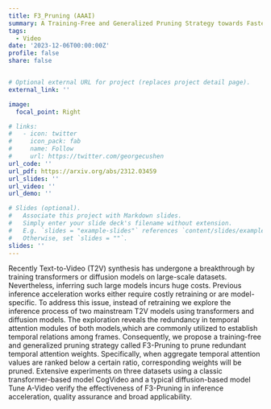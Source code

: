 ```yaml
---
title: F3_Pruning (AAAI)
summary: A Training-Free and Generalized Pruning Strategy towards Faster and Finer Text-to-Video Synthesis
tags:
  - Video
date: '2023-12-06T00:00:00Z'
profile: false
share: false


# Optional external URL for project (replaces project detail page).
external_link: ''

image:
  focal_point: Right

# links:
#   - icon: twitter
#     icon_pack: fab
#     name: Follow
#     url: https://twitter.com/georgecushen
url_code: ''
url_pdf: https://arxiv.org/abs/2312.03459
url_slides: ''
url_video: ''
url_demo: ''

# Slides (optional).
#   Associate this project with Markdown slides.
#   Simply enter your slide deck's filename without extension.
#   E.g. `slides = "example-slides"` references `content/slides/example-slides.md`.
#   Otherwise, set `slides = ""`.
slides: ''
---
```


Recently Text-to-Video (T2V) synthesis has undergone a breakthrough by training transformers or diffusion models on large-scale datasets. Nevertheless, inferring such large models incurs huge costs. Previous inference acceleration works either require costly retraining or are model-specific. To address this issue, instead of retraining we explore the inference process of two mainstream T2V models using transformers and diffusion models. The exploration reveals the redundancy in temporal attention modules of both models,which are commonly utilized to establish temporal relations among frames. Consequently, we propose a training-free and
generalized pruning strategy called F3-Pruning to prune redundant temporal attention weights. Specifically, when aggregate temporal attention values are ranked below a certain ratio, corresponding weights will be pruned. Extensive experiments on three datasets using a classic transformer-based model CogVideo and a typical diffusion-based model Tune A-Video verify the effectiveness of F3-Pruning in inference acceleration, quality assurance and broad applicability.
